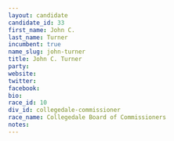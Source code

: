 ```yaml
---
layout: candidate
candidate_id: 33
first_name: John C.
last_name: Turner
incumbent: true
name_slug: john-turner
title: John C. Turner
party: 
website: 
twitter: 
facebook: 
bio: 
race_id: 10
div_id: collegedale-commissioner
race_name: Collegedale Board of Commissioners
notes: 
---
```

